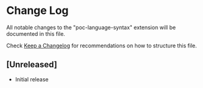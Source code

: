 # Change Log

All notable changes to the "poc-language-syntax" extension will be documented in this file.

Check [Keep a Changelog](http://keepachangelog.com/) for recommendations on how to structure this file.

## [Unreleased]

- Initial release